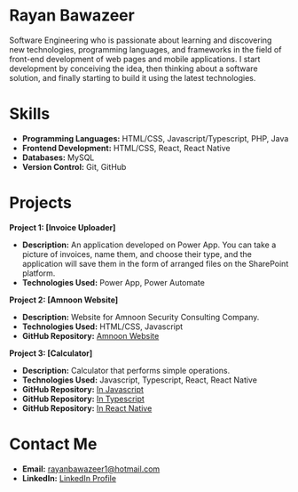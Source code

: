 # Rayan Bawazeer

Software Engineering who is passionate about learning and discovering new technologies, programming languages, and frameworks in the field of front-end development of web pages and mobile applications. I start development by conceiving the idea, then thinking about a software solution, and finally starting to build it using the latest technologies.

# Skills

- **Programming Languages:** HTML/CSS, Javascript/Typescript, PHP, Java
- **Frontend Development:** HTML/CSS, React, React Native
- **Databases:** MySQL
- **Version Control:** Git, GitHub

# Projects

**Project 1: [Invoice Uploader]**

- **Description:** An application developed on Power App. You can take a picture of invoices, name them, and choose their type, and the application will save them in the form of arranged files on the SharePoint platform.
- **Technologies Used:** Power App, Power Automate

**Project 2: [Amnoon Website]**

- **Description:** Website for Amnoon Security Consulting Company.
- **Technologies Used:** HTML/CSS, Javascript
- **GitHub Repository:** [Amnoon Website](https://github.com/rayansb1/AmnoonWebsite)

**Project 3: [Calculator]**

- **Description:** Calculator that performs simple operations.
- **Technologies Used:** Javascript, Typescript, React, React Native
- **GitHub Repository:** [In Javascript](https://github.com/rayansb1/CalculatorJS)
- **GitHub Repository:** [In Typescript](https://github.com/rayansb1/CalculatorTS)
- **GitHub Repository:** [In React Native](https://github.com/rayansb1/CalculatorReactNative)

# Contact Me

- **Email:** [rayanbawazeer1@hotmail.com](mailto:rayanbawazeer1@hotmail.com)
- **LinkedIn:** [LinkedIn Profile](https://www.linkedin.com/in/rayansb1/)
